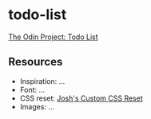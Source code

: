 # todo-list

[The Odin Project: Todo List](https://www.theodinproject.com/lessons/node-path-javascript-todo-list)

## Resources

- Inspiration: ...
- Font: ...
- CSS reset: [Josh's Custom CSS Reset](https://www.joshwcomeau.com/css/custom-css-reset/)
- Images: ...
